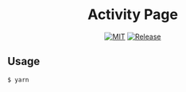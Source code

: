 <h1 align="center">Activity Page</h1>

<div align="center">

[![MIT](https://img.shields.io/github/license/spider-nest/activity-page)](https://cdn.jsdelivr.net/gh/spider-nest/activity-page@main/LICENSE)
[![Release](https://img.shields.io/github/v/release/spider-nest/activity-page)](https://github.com/spider-nest/activity-page/releases/latest)

</div>

## Usage

```bash
$ yarn
```

